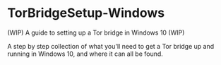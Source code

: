 # TorBridgeSetup-Windows
(WIP) A guide to setting up a Tor bridge in Windows 10 (WIP)

A step by step collection of what you'll need to get a Tor bridge up and running in Windows 10, and where it can all be found.
